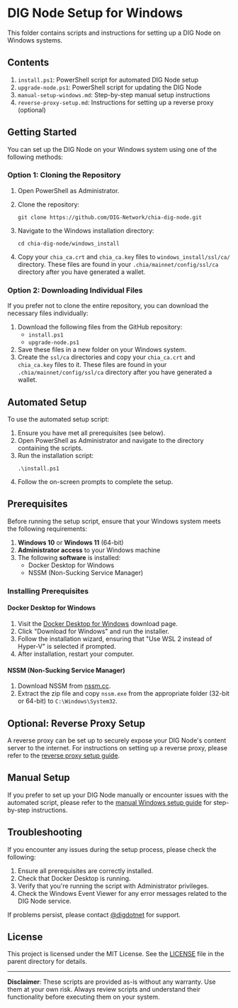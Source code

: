 # DIG Node Setup for Windows

This folder contains scripts and instructions for setting up a DIG Node on Windows systems.

## Contents

1. `install.ps1`: PowerShell script for automated DIG Node setup
2. `upgrade-node.ps1`: PowerShell script for updating the DIG Node
3. `manual-setup-windows.md`: Step-by-step manual setup instructions
4. `reverse-proxy-setup.md`: Instructions for setting up a reverse proxy (optional)

## Getting Started

You can set up the DIG Node on your Windows system using one of the following methods:

### Option 1: Cloning the Repository

1. Open PowerShell as Administrator.
2. Clone the repository:
   ```
   git clone https://github.com/DIG-Network/chia-dig-node.git
   ```
3. Navigate to the Windows installation directory:
   ```
   cd chia-dig-node/windows_install
   ```

4. Copy your `chia_ca.crt` and `chia_ca.key` files to `windows_install/ssl/ca/` directory. These files are found in your `.chia/mainnet/config/ssl/ca` directory after you have generated a wallet.

### Option 2: Downloading Individual Files

If you prefer not to clone the entire repository, you can download the necessary files individually:

1. Download the following files from the GitHub repository:
   - `install.ps1`
   - `upgrade-node.ps1`
2. Save these files in a new folder on your Windows system.
3. Create the `ssl/ca` directories and copy your `chia_ca.crt` and `chia_ca.key` files to it. These files are found in your `.chia/mainnet/config/ssl/ca` directory after you have generated a wallet.

## Automated Setup

To use the automated setup script:

1. Ensure you have met all prerequisites (see below).
2. Open PowerShell as Administrator and navigate to the directory containing the scripts.
3. Run the installation script:
   ```
   .\install.ps1
   ```
4. Follow the on-screen prompts to complete the setup.

## Prerequisites

Before running the setup script, ensure that your Windows system meets the following requirements:

1. **Windows 10** or **Windows 11** (64-bit)
2. **Administrator access** to your Windows machine
3. The following **software** is installed:
   - Docker Desktop for Windows
   - NSSM (Non-Sucking Service Manager)

### Installing Prerequisites

#### Docker Desktop for Windows

1. Visit the [Docker Desktop for Windows](https://www.docker.com/products/docker-desktop) download page.
2. Click "Download for Windows" and run the installer.
3. Follow the installation wizard, ensuring that "Use WSL 2 instead of Hyper-V" is selected if prompted.
4. After installation, restart your computer.

#### NSSM (Non-Sucking Service Manager)

1. Download NSSM from [nssm.cc](https://nssm.cc/download).
2. Extract the zip file and copy `nssm.exe` from the appropriate folder (32-bit or 64-bit) to `C:\Windows\System32`.

## Optional: Reverse Proxy Setup

A reverse proxy can be set up to securely expose your DIG Node's content server to the internet. For instructions on setting up a reverse proxy, please refer to the [reverse proxy setup guide](reverse-proxy-setup.md).

## Manual Setup

If you prefer to set up your DIG Node manually or encounter issues with the automated script, please refer to the [manual Windows setup guide](manual-setup-windows.md) for step-by-step instructions.

## Troubleshooting

If you encounter any issues during the setup process, please check the following:

1. Ensure all prerequisites are correctly installed.
2. Check that Docker Desktop is running.
3. Verify that you're running the script with Administrator privileges.
4. Check the Windows Event Viewer for any error messages related to the DIG Node service.

If problems persist, please contact [@digdotnet](https://x.com/digdotnet) for support.

## License

This project is licensed under the MIT License. See the [LICENSE](../LICENSE) file in the parent directory for details.

---

**Disclaimer**: These scripts are provided as-is without any warranty. Use them at your own risk. Always review scripts and understand their functionality before executing them on your system.